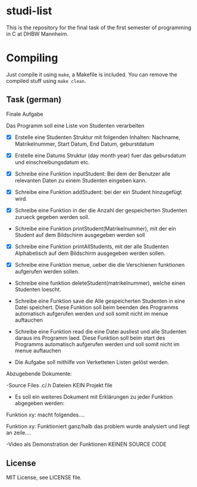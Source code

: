 # studi-list
This is the repository for the final task of the first semester of programming in C at DHBW Mannheim.

# Compiling
Just compile it using `make`, a Makefile is included. You can remove the compiled stuff using `make clean`.

## Task (german)
Finale Aufgabe

Das Programm soll eine Liste von Studenten verarbeiten


- [X] Erstelle eine Studenten Struktur mit folgenden Inhalten: Nachname, Matrikelnummer, Start Datum, End Datum, geburstdatum

- [X] Erstelle eine Datums Struktur (day month year) fuer das gebursdatum und einschreibungsdatum etc.

- [X] Schreibe eine Funktion inputStudent: Bei dem der Benutzer alle relevanten Daten zu einem Studenten eingeben kann.

- [X] Schreibe eine Funktion addStudent: bei der ein Student hinzugefügt wird.

- [X] Schreibe eine Funktion in der die Anzahl der gespeicherten Studenten zurueck gegeben werden soll.

- Schreibe eine Funktion printStudent(Matrikelnummer), mit der ein Student auf dem Bildschirm ausgegeben werden soll

- [X] Schreibe eine Funktion printAllStudents, mit der alle Studenten Alphabetisch auf dem Bildschirm ausgegeben werden sollen.

- [X] Schreibe eine Funktion menue, ueber die die Verschienen funktionen aufgerufen werden sollen.

- Schreibe eine funktion deleteStudent(matrikelnummer), welche einen Studenten loescht.

- Schreibe eine Funktion save die Alle gespeicherten Studenten in eine Datei speichert. Diese Funktion soll beim beenden des Programms automatisch aufgerufen werden und soll somit nicht im menue auftauchen

- Schreibe eine Funktion read die eine Datei ausliest und alle Studenten daraus ins Programm laed. Diese Funktion soll beim start des Programms automatisch aufgerufen werden und soll somit nicht im menue auftauchen

- Die Aufgabe soll mithilfe von Verketteten Listen gelöst werden.

Abzugebende Dokumente:


-Source Files .c/.h Dateien KEIN Projekt file


- Es soll ein weiteres Dokument mit Erklärungen zu jeder Funktion abgegeben werden:

Funktion xy: macht folgendes....

Funktion xy: Funktioniert ganz/halb das problem wurde analysiert und liegt an zeile....


-Video als Demonstration der Funktionen KEINEN SOURCE CODE

## License
MIT License, see LICENSE file.
